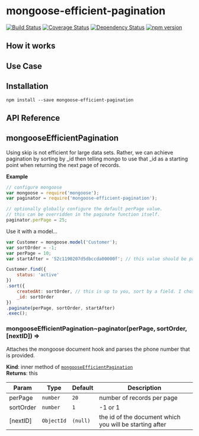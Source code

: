 mongoose-efficient-pagination
====================
[![Build Status](https://travis-ci.org/Dashride/mongoose-efficient-pagination.svg?branch=master)](https://travis-ci.org/Dashride/mongoose-efficient-pagination)
[![Coverage Status](https://coveralls.io/repos/Dashride/mongoose-efficient-pagination/badge.svg?branch=master&service=github)](https://coveralls.io/github/Dashride/mongoose-efficient-pagination?branch=master)
[![Dependency Status](https://david-dm.org/Dashride/mongoose-efficient-pagination.svg)](https://david-dm.org/Dashride/mongoose-efficient-pagination)
[![npm version](https://badge.fury.io/js/mongoose-efficient-pagination.svg)](http://badge.fury.io/js/mongoose-efficient-pagination)

## How it works

## Use Case

## Installation

`npm install --save mongoose-efficient-pagination`

## API Reference
<a name="module_mongooseEfficientPagination"></a>
## mongooseEfficientPagination
Using skip is not efficient for large data sets. Rather, we can achieve pagination by sorting by _id then telling
      mongo to use that _id as a starting point when returning the next page of records.

**Example**  
```js
// configure mongoose
var mongoose = require('mongoose');
var paginator = require('mongoose-efficient-pagination');

// optionally globally configure the default perPage value.
// this can be overridden in the paginate function itself.
paginator.perPage = 25;
```
Use it with a model...
```js
var Customer = mongoose.model('Customer');
var sortOrder = -1;
var perPage = 10;
var startAfter = '52c1190207d5dbccda00000f'; // this value should be passed from your previous result set.

Customer.find({
    status: 'active'
})
.sort({
    createdAt: sortOrder, // this is up to you, sort by a field. I chose createdAt for this example.
    _id: sortOrder
})
.paginate(perPage, sortOrder, startAfter)
.exec();
```
<a name="module_mongooseEfficientPagination..paginator"></a>
### mongooseEfficientPagination~paginator(perPage, sortOrder, [nextID]) ⇒
Attaches the mongoose document hook and parses the phone number that is provided.

**Kind**: inner method of <code>[mongooseEfficientPagination](#module_mongooseEfficientPagination)</code>  
**Returns**: this  

| Param | Type | Default | Description |
| --- | --- | --- | --- |
| perPage | <code>number</code> | <code>20</code> | number of records per page |
| sortOrder | <code>number</code> | <code>1</code> | -1 or 1 |
| [nextID] | <code>ObjectId</code> | <code>(null)</code> | the id of the document which you will be starting after |

